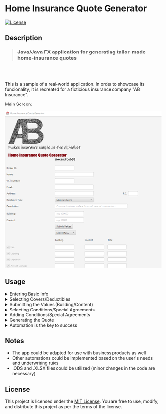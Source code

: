 # Home Insurance Quote Generator

[![License](https://img.shields.io/badge/license-MIT-blue.svg)](LICENSE.md)


## Description

> ### Java/Java FX application for generating tailor-made home-insurance quotes
<br />
<br />

This is a sample of a real-world application. In order to showcase its funcionality, it is recreated for a ficticious insurance company "AB Insurance".

Main Screen:

![main_screen](main_screen.png)



## Usage



<details>

<summary>Entering Basic Info</summary>
<br />

Firstly, the user can provide the basic information that wishes to be included in the quotation:

![info](info.png)

</details>

<details>

<summary>Selecting Covers/Deductibles</summary>
<br />

The user has the option to select a plan in which coverage components are automatically selected, while retaining the ability to check/uncheck any specific coverage item or condition individually:


> **Note** <br />
This latter feature embodies the tailor-made element, as it allows users to personalize the coverage.

</details>

<details>

<summary>Submitting the Values (Building/Content)</summary>
<br />

After selecting the desired covers, the user is then required to input the insured value for building and/or content. By pressing the "Submit" button, a set of pre-configured rules get into action and automatically calculate the limit of the selected covers:

</details>

<details>

<summary>Selecting Conditions/Special Agreements</summary>
<br />

There is capability to review and adjust contract clauses as needed: 


> **Note** <br />
Regarding General Exclusions, given their obligatory nature, the relative fields are locked and not editable<br /> (However, this feature could be easily adjusted in source code level)


</details>

<details>

<summary>Adding Conditions/Special Agreements</summary>
<br />

Any contract clause that may not be initially included can be manually appended:



</details>

<details>

<summary>Generating the Quote</summary>
<br />

Finally, the quote is delivered in XLS format based on an xls source file:



</details>

<details>

<summary>Automation is the key to success</summary>
<br />

Apart from the main capabilities for covers, limits etc. other automations exist as well. For example, if the user selects "Secondary Residence" as residence type, since it is more vulnerable to theft, the field of theft measures is automatically checked and open for editing:



</details>

## Notes

- The app could be adapted for use with business products as well
- Other automations could be implemented based on the user's needs and underwriting rules
- .ODS and .XLSX files could be utilized (minor changes in the code are necessary)



## License

This project is licensed under the [MIT License](LICENSE). You are free to use, modify, and distribute this project as per the terms of the license.

